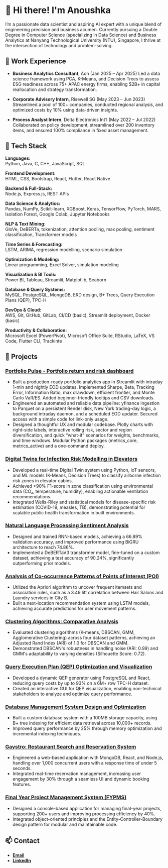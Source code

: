# 👋 Hi there! I'm Anoushka

I’m a passionate data scientist and aspiring AI expert with a unique blend of engineering precision and business acumen. Currently pursuing a Double Degree in Computer Science (specializing in Data Science) and Business Analytics at Nanyang Technological University (NTU), Singapore, I thrive at the intersection of technology and problem-solving.

## 💼 Work Experience
- **Business Analytics Consultant**, Aon (Jan 2025 – Apr 2025)
  Led a data science framework using PCA, K-Means, and Decision Trees to assess ESG readiness across 75+ APAC energy firms, enabling $2B+ in capital reallocation and strategy transformation.
  
- **Corporate Advisory Intern**, Risewell SG (May 2023 – Jun 2023)  
  Streamlined a pool of 100+ companies, conducted regional analysis, and optimized costs by 10% using data-driven insights.  

- **Process Analyst Intern**, Delta Electronics Int’l (May 2022 – Jul 2022)  
  Collaborated on policy development, streamlined over 200 inventory items, and ensured 100% compliance in fixed asset management.  

## 🔧 Tech Stack

**Languages:**  
Python, Java, C, C++, JavaScript, SQL  

**Frontend Development:**  
HTML, CSS, Bootstrap, React, Flutter, React Native  

**Backend & Full-Stack:**  
Node.js, Express.js, REST APIs  

**Data Science & Analytics:**  
Pandas, NumPy, Scikit-learn, XGBoost, Keras, TensorFlow, PyTorch, MARS, Isolation Forest, Google Colab, Jupyter Notebooks  

**NLP & Text Mining:**  
GloVe, DeBERTa, tokenization, attention pooling, max pooling, sentiment classification, Transformer models  

**Time Series & Forecasting:**  
LSTM, ARIMA, regression modelling, scenario simulation  

**Optimization & Modeling:**  
Linear programming, Excel Solver, simulation modeling  

**Visualization & BI Tools:**  
Power BI, Tableau, Streamlit, Matplotlib, Seaborn  

**Database & Query Systems:**  
MySQL, PostgreSQL, MongoDB, ERD design, B+ Trees, Query Execution Plans (QEP), TPC-H  

**DevOps & Cloud:**  
AWS, Git, GitHub, GitLab, CI/CD (basic), Streamlit deployment, Docker (basic)  

**Productivity & Collaboration:**  
Microsoft Excel (PowerPivot), Microsoft Office Suite, RStudio, LaTeX, VS Code, Flutter CLI, Trackinte  


## 🚀 Projects  

### [**Portfolio Pulse - Portfolio return and risk dashboard**](https://portfolio-pulse.onrender.com) 
- Built a production-ready portfolio analytics app in Streamlit with intraday 1-min and nightly EOD updates. Implemented Sharpe, Beta, Tracking Error, Information Ratio, max drawdown, efficient frontier, and Monte Carlo VaR/ES. Added beginner-friendly tooltips and CSV downloads.
- Engineered an automated and reliable data pipeline: yfinance ingestion to Parquet on a persistent Render disk, New York trading-day logic, a background intraday daemon, and a scheduled EOD updater. Secured access with a simple code for link-only usage.
- Designed a thoughtful UX and modular codebase. Plotly charts with right-side labels, interactive rolling risk, sector and region diversification, and quick “what-if” scenarios for weights, benchmarks, and time windows. Modular Python packages (metrics_core, metrics_active) and a one-command deploy.

### [**Digital Twins for Infection Risk Modelling in Elevators**](https://github.com/Anou-shka/Digital-Twins) 
- Developed a real-time Digital Twin system using Python, IoT sensors, and ML models (K-Means, Decision Trees) to classify airborne infection risk zones in elevator cabins.
- Achieved >90% F1-score in zone classification using environmental data (CO₂, temperature, humidity), enabling actionable ventilation recommendations.
- Integrated Wells-Riley and statistical models for disease-specific risk estimation (COVID-19, measles, TB), demonstrating potential for scalable public health transformation in built environments.

### [**Natural Language Processing Sentiment Analysis**](https://github.com/Anou-shka/SC4002_NLP)  
- Designed and trained RNN-based models, achieving a 66.89% validation accuracy, and improved performance using BiGRU architecture to reach 74.86%.  
- Implemented a DeBERTaV3 transformer model, fine-tuned on a custom dataset, achieving a test accuracy of 90.24%, significantly outperforming prior models.

### [**Analysis of Co-occurrence Patterns of Points of Interest (POI)**](https://github.com/Anou-shka/SC4020_Project_2)  
- Utilized the Apriori algorithm to uncover frequent itemsets and association rules, such as a 3.49 lift correlation between Hair Salons and Laundry services in City B.  
- Built a next-location recommendation system using LSTM models, achieving accurate predictions for user movement patterns. 

### [**Clustering Algorithms: Comparative Analysis**](https://github.com/lliangmengg/SC4020-Data-Analytics-Mining-Project)  
- Evaluated clustering algorithms (K-means, DBSCAN, GMM, Agglomerative Clustering) across four dataset patterns, achieving an Adjusted Rand Index (ARI) of 1.0 for DBSCAN and GMM.  
- Demonstrated DBSCAN's robustness in handling noise (ARI: 0.99) and GMM's adaptability to varying densities (Silhouette Score: 0.72).  

### [**Query Execution Plan (QEP) Optimization and Visualization**](https://github.com/FaizRsl/Database_System_Principles_Project_2) 
- Developed a dynamic QEP generator using PostgreSQL and React, reducing query costs by up to 93% on a 6M+ row TPC-H dataset.  
- Created an interactive GUI for QEP visualization, enabling non-technical stakeholders to analyze and optimize query performance.  

### [**Database Management System Design and Optimization**](https://github.com/FaizRsl/Database_System_Principles_Project_1) 
- Built a custom database system with a 100MB storage capacity, using B+ tree indexing for efficient data retrieval across 10,000+ records.  
- Improved query performance by 25% through memory optimization and incremental indexing techniques.  

### [**Gaystro: Restaurant Search and Reservation System**](https://github.com/Anou-shka/SC2006-Software-Eng)
- Engineered a web-based application with MongoDB, React, and Node.js, handling over 1,000 concurrent users with a response time of under 5 seconds.  
- Integrated real-time reservation management, increasing user engagement by 30% through a seamless UI and dynamic booking features.   

### [**Final Year Project Management System (FYPMS)**](https://github.com/its-naptime/SC2002-FYPManager)  
- Designed a console-based application for managing final-year projects, supporting 200+ users and improving processing efficiency by 40%.  
- Integrated object-oriented principles and the Entity-Controller-Boundary design pattern for modular and maintainable code.  
 
## 📫 Contact
- [**Email**](mailto:nahatanoushka@gmail.com)  
- [**LinkedIn**](https://linkedin.com/in/anoushka-nahata)  
